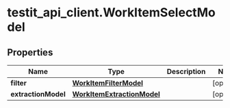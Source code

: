 # testit_api_client.WorkItemSelectModel

## Properties

Name | Type | Description | Notes
------------ | ------------- | ------------- | -------------
**filter** | [**WorkItemFilterModel**](WorkItemFilterModel.md) |  | [optional] 
**extractionModel** | [**WorkItemExtractionModel**](WorkItemExtractionModel.md) |  | [optional] 


